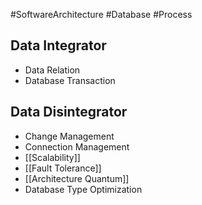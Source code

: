 #SoftwareArchitecture #Database #Process

## Data Integrator
- Data Relation
- Database Transaction
## Data Disintegrator
- Change Management
- Connection Management
- [[Scalability]]
- [[Fault Tolerance]]
- [[Architecture Quantum]]
- Database Type Optimization